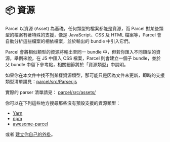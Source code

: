 # 📦 資源

Parcel 以資源 (Asset) 為基礎，任何類型的檔案都能是資源，而 Parcel 對某些類型的檔案有著特殊的支援，像是 JavaScript、CSS 及 HTML 檔案等，Parcel 會自動分析這些檔案的相依檔案，並於輸出的 bundle 中引入它們。

Parcel 會將相似類型的資源將輸出至同一 bundle 中，但若你匯入不同類型的資源，舉例來說，在 JS 中匯入 CSS 檔案，Parcel 則會建立一個子 bundle，並於父 bundle 中留下參考點，相關細節將於「資源類型」中說明。

如果你在本文件中找不到某樣資源類型，那可能只是因為文件未更新，即時的支援類型清單請見：[parcel/src/Parser.js](https://github.com/parcel-bundler/parcel/blob/master/packages/core/parcel-bundler/src/Parser.js#L10)

實際的 parser 清單請見： [parcel/src/assets/](https://github.com/parcel-bundler/parcel/tree/master/packages/core/parcel-bundler/src/assets)

你可以在下列這些地方搜尋那些沒有預設支援的資源類型：

- [Yarn](https://yarnpkg.com/en/packages?q=parcel-plugin-&p=1)
- [npm](https://www.npmjs.com/search?q=parcel-plugin-)
- [awesome-parcel](https://github.com/parcel-bundler/awesome-parcel#plugins)

或者 [建立你自己的外掛](https://parceljs.org/plugins.html)。

